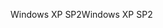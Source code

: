 <span data-ttu-id="a8fae-101">Windows XP SP2</span><span class="sxs-lookup"><span data-stu-id="a8fae-101">Windows XP SP2</span></span>
